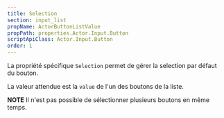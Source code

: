 ```yaml
---
title: Selection
section: input_list
propName: ActorButtonListValue
propPath: properties.Actor.Input.Button
scriptApiClass: Actor.Input.Button
order: 1
---
```

La propriété spécifique `Selection` permet de gérer la selection par défaut du bouton.

La valeur attendue est la `value` de l'un des boutons de la liste.

**NOTE**
Il n'est pas possible de sélectionner plusieurs boutons en même temps.
